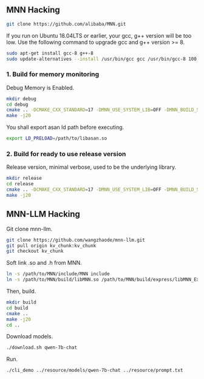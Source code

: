 ## MNN Hacking
~~~bash
git clone https://github.com/alibaba/MNN.git
~~~

If you run on Ubuntu 18.04LTS or earlier, your gcc, g++ version will be too low.
Use the following command to upgrade gcc and g++ version >= 8.
~~~bash
sudo apt-get install gcc-8 g++-8
sudo update-alternatives --install /usr/bin/gcc gcc /usr/bin/gcc-8 100 --slave /usr/bin/g++ g++ /usr/bin/g++-8
~~~

### 1. Build for memory monitoring
Debug Memory is Enabled.
~~~bash
mkdir debug
cd debug
cmake .. -DCMAKE_CXX_STANDARD=17 -DMNN_USE_SYSTEM_LIB=OFF -DMNN_BUILD_SHARED_LIBS=ON -DMNN_BUILD_TRAIN=ON -DMNN_BUILD_QUANTOOLS=ON -DMNN_EVALUATION=ON -DMNN_BUILD_CONVERTER=ON -DMNN_DEBUG_MEMORY=ON -DMNN_DEBUG_TENSOR_SIZE=ON -DMNN_PORTABLE_BUILD=ON -DTFMODEL_OPTIMIZE=ON -DMNN_BUILD_LLM=ON -DMNN_SUPPORT_TRANSFORMER_FUSE=ON -DMNN_LOW_MEMORY=ON -DMNN_AVX512=ON
make -j20
~~~
You shall export asan ld path before executing.
~~~bash
export LD_PRELOAD=/path/to/libasan.so
~~~ 

### 2. Build for ready to use release version
Release version, minimal verbose, used to be the underlying library.
~~~bash
mkdir release
cd release
cmake .. -DCMAKE_CXX_STANDARD=17 -DMNN_USE_SYSTEM_LIB=OFF -DMNN_BUILD_SHARED_LIBS=ON -DMNN_BUILD_TRAIN=ON -DMNN_BUILD_QUANTOOLS=ON -DMNN_EVALUATION=ON -DMNN_BUILD_CONVERTER=ON -DMNN_DEBUG_MEMORY=OFF -DMNN_DEBUG_TENSOR_SIZE=OFF -DMNN_PORTABLE_BUILD=ON -DTFMODEL_OPTIMIZE=ON -DMNN_BUILD_LLM=ON -DMNN_SUPPORT_TRANSFORMER_FUSE=ON -DMNN_LOW_MEMORY=ON -DMNN_AVX512=ON
make -j20
~~~


## MNN-LLM Hacking
Git clone mnn-llm.
~~~bash
git clone https://github.com/wangzhaode/mnn-llm.git
git pull origin kv_chunk:kv_chunk
git checkout kv_chunk
~~~

Soft link .so and .h from MNN.
~~~bash
ln -s /path/to/MNN/include/MNN include
ln -s /path/to/MNN/build/libMNN.so /path/to/MNN/build/express/libMNN_Express.so libs
~~~

Then, build.
~~~bash
mkdir build
cd build
cmake ..
make -j20
cd ..
~~~

Download models.
~~~bash
./download.sh qwen-7b-chat
~~~

Run.
~~~bash
./cli_demo ../resource/models/qwen-7b-chat ../resource/prompt.txt
~~~